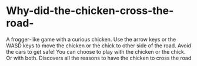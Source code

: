 # Why-did-the-chicken-cross-the-road-
A frogger-like game with a curious chicken. 
Use the arrow keys or the WASD keys to move the chicken or the chick to other side of the road. 
Avoid the cars to get safe!
You can choose to play with the chicken or the chick. Or with both.
Discovers all the reasons to have the chicken to cross the road
